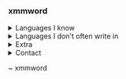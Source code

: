 ### xmmword
<details>
<summary>Languages I know</summary>
<summary>Python</summary>
<summary>C</summary>
<summary>C++</summary>
<summary>Vlang</summary>
<summary>Golang</summary>
</details>

<details>
<summary>Languages I don't often write in</summary>
<summary>Javascript</summary>
<summary>Typescript</summary>
<summary>x86/x86_64 Assembly</summary>
</details>

<details>
<summary>Extra</summary>
<summary>https://gist.github.com/xmmword (Github-Gist page)</summary>
</details>

<details>
<summary>Contact</summary>
<summary>835622562742272011 (Discord ID) (Lookup profile information via https://discord.id/)</summary>
</details>

~ xmmword
